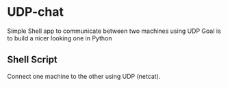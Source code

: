 # UDP-chat
Simple Shell app to communicate between two machines using UDP
Goal is to build a nicer looking one in Python

## Shell Script
Connect one machine to the other using UDP (netcat). 
